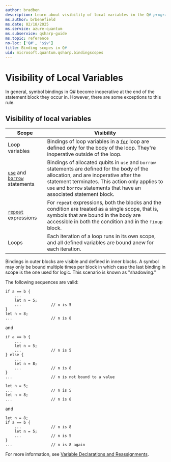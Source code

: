 ```yaml
---
author: bradben
description: Learn about visibility of local variables in the Q# programming language.
ms.author: brbenefield
ms.date: 02/18/2025
ms.service: azure-quantum
ms.subservice: qsharp-guide
ms.topic: reference
no-loc: ['Q#', '$$v']
title: Binding scopes in Q#
uid: microsoft.quantum.qsharp.bindingscopes
---
```


# Visibility of Local Variables

In general, symbol bindings in Q# become inoperative at the end of the statement block they occur in. However, there are some exceptions to this rule.

## Visibility of local variables

| Scope | Visibility |
|------|-----|
| Loop variables |Bindings of loop variables in a [`for`](xref:microsoft.quantum.qsharp.iterations#iterations) loop are defined only for the body of the loop. They're inoperative outside of the loop. |
| [`use`](xref:microsoft.quantum.qsharp.quantummemorymanagement#quantum-memory-management) and [`borrow`](xref:microsoft.quantum.qsharp.quantummemorymanagement#quantum-memory-management) statements |Bindings of allocated qubits in `use` and `borrow` statements are defined for the body of the allocation, and are inoperative after the statement terminates. This action only applies to `use` and `borrow` statements that have an associated statement block.|
| [`repeat`](xref:microsoft.quantum.qsharp.conditionalloops#conditional-loops) expressions |For `repeat` expressions, both the blocks and the condition are treated as a single scope, that is, symbols that are bound in the body are accessible in both the condition and in the `fixup` block. |
| Loops |Each iteration of a loop runs in its own scope, and all defined variables are bound anew for each iteration. |

Bindings in outer blocks are visible and defined in inner blocks.
A symbol may only be bound multiple times per block in which case the last binding in scope is the one used for logic. This scenario is known as "shadowing."

The following sequences are valid:

```qsharp
if a == b {
    ...
    let n = 5;
    ...             // n is 5
}
let n = 8;
...                 // n is 8
```

and

```qsharp
if a == b {
    ...
    let n = 5;
    ...             // n is 5
} else {
    ...
    let n = 8;
    ...             // n is 8
}
...                 // n is not bound to a value
```

```qsharp
let n = 5;
...                 // n is 5
let n = 8;
...                 // n is 8
```

and

```qsharp
let n = 8;
if a == b {
    ...             // n is 8
    let n = 5;
    ...             // n is 5
}
...                 // n is 8 again
```

For more information, see [Variable Declarations and Reassignments](xref:microsoft.quantum.qsharp.variabledeclarationsandreassignments#variable-declarations-and-reassignments).


